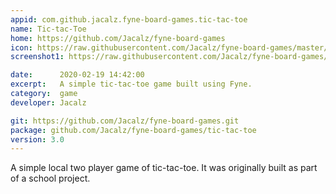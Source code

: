 ```yaml
---
appid: com.github.jacalz.fyne-board-games.tic-tac-toe
name: Tic-tac-Toe
home: https://github.com/Jacalz/fyne-board-games
icon: https://raw.githubusercontent.com/Jacalz/fyne-board-games/master/tic-tac-toe/assets/bundle/icon-512.png
screenshot1: https://raw.githubusercontent.com/Jacalz/fyne-board-games/master/tic-tac-toe/assets/screenshot.png

date:      2020-02-19 14:42:00
excerpt:   A simple tic-tac-toe game built using Fyne.
category:  game
developer: Jacalz

git: https://github.com/Jacalz/fyne-board-games.git
package: github.com/Jacalz/fyne-board-games/tic-tac-toe
version: 3.0
---
```


A simple local two player game of tic-tac-toe. It was originally built as part of a school project.
